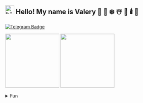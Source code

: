 ## <img src="https://user-images.githubusercontent.com/1303154/88677602-1635ba80-d120-11ea-84d8-d263ba5fc3c0.gif" width="28px" height="28px" alt="hi"> Hello! My name is Valery 🎅 🎄 ❄️ ☃️ 🌟 🕯️ 👼  

[![Telegram Badge](https://img.shields.io/badge/-@neugomonov__v-black?style=for-the-badge&labelColor=black&logo=telegram&logoColor=0088cc&link=https://t.me/neugomonov_v)](https://t.me/neugomonov_v)

<div>
  <img height="170em" align=top src="https://github-readme-stats.vercel.app/api/top-langs/?username=neugomonov&theme=dark&hide_border=true&layout=compact&border_radius=24"/> 
  <img height="170em" align=top src="https://github-readme-stats.vercel.app/api?username=neugomonov&show_icons=true&theme=dark&hide_border=true&border_radius=24&icon_color=blue"/>
</div>
<br>
<details>
<summary>
  Fun
</summary>

<br>

Every [🔄](https://github.com/neugomonov) in [📜](https://github.com/neugomonov/neugomonov)   
  
![visitors](https://visitor-badge.glitch.me/badge?page_id=neugomonov.neugomonov&left_color=black&right_color=blue)  
a visitor passes. :(  
Together we can stop this!  
Please, spread the word.  
Thank you for your attention! :) 

  <br>
  <br>
  <img width="400em" align=top src="http://github-readme-streak-stats.herokuapp.com?user=neugomonov&theme=dark&hide_border=true"/>
  <br>
  <br>
  
  <img width="100%" align=top src="https://github-readme-activity-graph.cyclic.app/graph?username=neugomonov&theme=react-dark"/>  
  
  <pre>
                 ,  ,   /)
                /\_/\  ((
              =( ^_^ )= ))
               /  Y  \_//
    ---------{_}^----------------
               ^ cat ^
    
               v snek v
</pre>  
   
  <img width="100%" align=top src="https://github.com/neugomonov/neugomonov/blob/output/github-contribution-grid-snake.svg"/>

</details>
